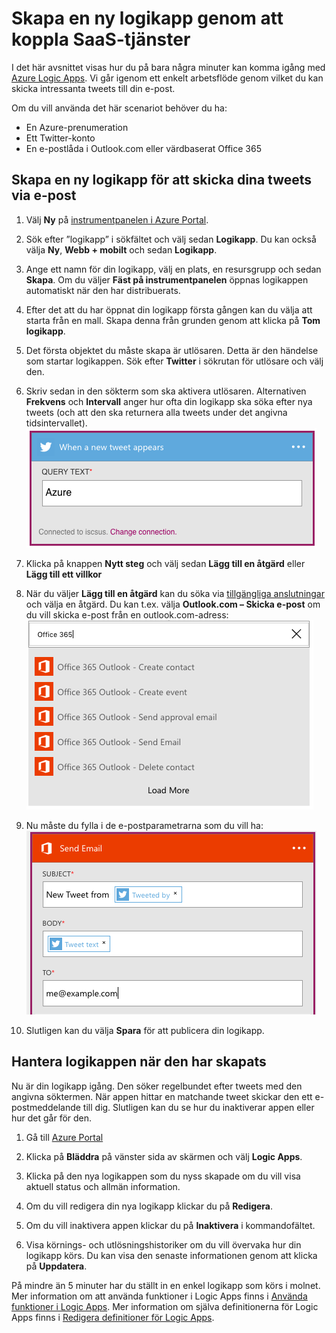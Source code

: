 <properties
    pageTitle="Skapa en logikapp | Microsoft Azure"
    description="Lär dig hur du skapar en logikapp genom att koppla SaaS-tjänster"
    authors="jeffhollan"
    manager="dwrede"
    editor=""
    services="logic-apps"
    documentationCenter=""/>

<tags
    ms.service="logic-apps"
    ms.workload="na"
    ms.tgt_pltfrm="na"
    ms.devlang="na"
    ms.topic="get-started-article"
    ms.date="07/16/2016"
    ms.author="jehollan"/>

# Skapa en ny logikapp genom att koppla SaaS-tjänster

I det här avsnittet visas hur du på bara några minuter kan komma igång med [Azure Logic Apps](app-service-logic-what-are-logic-apps.md). Vi går igenom ett enkelt arbetsflöde genom vilket du kan skicka intressanta tweets till din e-post.

Om du vill använda det här scenariot behöver du ha:

- En Azure-prenumeration
- Ett Twitter-konto
- En e-postlåda i Outlook.com eller värdbaserat Office 365

## Skapa en ny logikapp för att skicka dina tweets via e-post

1. Välj **Ny** på [instrumentpanelen i Azure Portal](https://portal.azure.com). 
2. Sök efter ”logikapp” i sökfältet och välj sedan **Logikapp**. Du kan också välja **Ny**, **Webb + mobilt** och sedan **Logikapp**. 
3. Ange ett namn för din logikapp, välj en plats, en resursgrupp och sedan **Skapa**.  Om du väljer **Fäst på instrumentpanelen** öppnas logikappen automatiskt när den har distribuerats.  
4. Efter det att du har öppnat din logikapp första gången kan du välja att starta från en mall.  Skapa denna från grunden genom att klicka på **Tom logikapp**. 
1. Det första objektet du måste skapa är utlösaren.  Detta är den händelse som startar logikappen.  Sök efter **Twitter** i sökrutan för utlösare och välj den.
7. Skriv sedan in den sökterm som ska aktivera utlösaren.  Alternativen **Frekvens** och **Intervall** anger hur ofta din logikapp ska söka efter nya tweets (och att den ska returnera alla tweets under det angivna tidsintervallet).
    ![Twitter-sökning](./media/app-service-logic-create-a-logic-app/twittersearch.png)

5. Klicka på knappen **Nytt steg** och välj sedan **Lägg till en åtgärd** eller **Lägg till ett villkor**
6. När du väljer **Lägg till en åtgärd** kan du söka via [tillgängliga anslutningar](../connectors/apis-list.md) och välja en åtgärd. Du kan t.ex. välja **Outlook.com – Skicka e-post** om du vill skicka e-post från en outlook.com-adress:  
    ![Åtgärder](./media/app-service-logic-create-a-logic-app/actions.png)

7. Nu måste du fylla i de e-postparametrarna som du vill ha:  ![Parametrar](./media/app-service-logic-create-a-logic-app/parameters.png)

8. Slutligen kan du välja **Spara** för att publicera din logikapp.

## Hantera logikappen när den har skapats

Nu är din logikapp igång. Den söker regelbundet efter tweets med den angivna söktermen. När appen hittar en matchande tweet skickar den ett e-postmeddelande till dig. Slutligen kan du se hur du inaktiverar appen eller hur det går för den.

1. Gå till [Azure Portal](https://portal.azure.com)

1. Klicka på **Bläddra** på vänster sida av skärmen och välj **Logic Apps**.

2. Klicka på den nya logikappen som du nyss skapade om du vill visa aktuell status och allmän information.

3. Om du vill redigera din nya logikapp klickar du på **Redigera**.

5. Om du vill inaktivera appen klickar du på **Inaktivera** i kommandofältet.

1. Visa körnings- och utlösningshistoriker om du vill övervaka hur din logikapp körs.  Du kan visa den senaste informationen genom att klicka på **Uppdatera**.

På mindre än 5 minuter har du ställt in en enkel logikapp som körs i molnet. Mer information om att använda funktioner i Logic Apps finns i [Använda funktioner i Logic Apps]. Mer information om själva definitionerna för Logic Apps finns i [Redigera definitioner för Logic Apps](app-service-logic-author-definitions.md).

<!-- Shared links -->
[Azure-portalen]: https://portal.azure.com
[Använda funktioner i Logic Apps]: app-service-logic-create-a-logic-app.md



<!--HONumber=sep16_HO1-->


